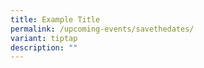 ```yaml
---
title: Example Title
permalink: /upcoming-events/savethedates/
variant: tiptap
description: ""
---
```

